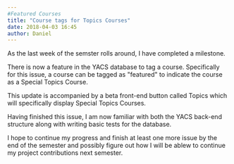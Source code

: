```yaml
---
#Featured Courses
title: "Course tags for Topics Courses"
date: 2018-04-03 16:45
author: Daniel
---
```


As the last week of the semster rolls around, I have completed a milestone. 

There is now a feature in the YACS database to tag a course. Specifically for this issue, a course can be tagged as "featured" to indicate the course as a Special Topics Course. 

This update is accompanied by a beta front-end button called Topics which will specifically display Special Topics Courses.

Having finished this issue, I am now familiar with both the YACS back-end structure along with writing basic tests for the database. 

I hope to continue my progress and finish at least one more issue by the end of the semester and possibly figure out how I will be ablew to continue my project contributions next semester. 